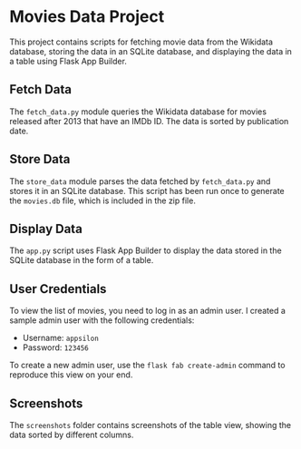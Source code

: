 # Movies Data Project

This project contains scripts for fetching movie data from the Wikidata database, storing the data in an SQLite database, and displaying the data in a table using Flask App Builder.

## Fetch Data

The `fetch_data.py` module queries the Wikidata database for movies released after 2013 that have an IMDb ID. The data is sorted by publication date.

## Store Data

The `store_data` module parses the data fetched by `fetch_data.py` and stores it in an SQLite database. This script has been run once to generate the `movies.db` file, which is included in the zip file.

## Display Data

The `app.py` script uses Flask App Builder to display the data stored in the SQLite database in the form of a table.

## User Credentials

To view the list of movies, you need to log in as an admin user. I created a sample admin user with the following credentials:

- Username: `appsilon`
- Password: `123456`

To create a new admin user, use the `flask fab create-admin` command to reproduce this view on your end.

## Screenshots

The `screenshots` folder contains screenshots of the table view, showing the data sorted by different columns.
